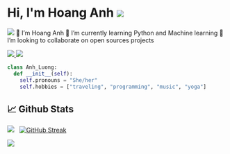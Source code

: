 # Hi, I'm Hoang Anh <img src="https://cdn3.emoji.gg/emojis/7269-reindeerclyde.png">
<img src="https://images-stylist.s3-eu-west-1.amazonaws.com/app/uploads/2020/02/24111501/why-finland-is-the-ultimate-solo-travel-destination.jpg">
<!--
**thatchloe/thatchloe** is a ✨ _special_ ✨ repository because its `README.md` (this file) appears on your GitHub profile.
-->
🔭 I’m Hoang Anh
🌱 I’m currently learning Python and Machine learning
👯 I’m looking to collaborate on open sources projects

<a href=https://www.linkedin.com/in/hoang-anh-luong-843191132/> <img src="https://img.shields.io/badge/-LinkedIn-0e76a8?style=plastic&logo=linkedIn"> </a> <img src="https://komarev.com/ghpvc/?username=thatchloe&color=blue">

```python
class Anh_Luong:
  def __init__(self):
    self.pronouns = "She/her"
    self.hobbies = ["traveling", "programming", "music", "yoga"]
```
## 📈 Github Stats
<img src="https://github-readme-stats.vercel.app/api?username=thatchloe&theme=tokyonight&show_icons=true&count_private=true"> &nbsp; [![GitHub Streak](http://github-readme-streak-stats.herokuapp.com?user=thatchloe&theme=tokyonight&ring=DD5BBE&dates=2DDD51)](https://git.io/streak-stats)

<img src="https://github-readme-stats.vercel.app/api/top-langs/?username=thatchloe&theme=tokyonight&layout=compact&langs_count=6">
